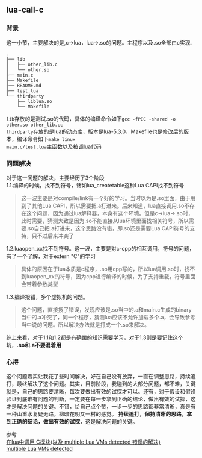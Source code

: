 ## lua-call-c

### 背景
这一小节，主要解决的是,c->lua，lua->.so的问题。主程序以及.so全部由c实现.
```
.
├── lib
│   ├── other_lib.c
│   └── other.so
├── main.c
├── Makefile
├── README.md
├── test.lua
└── thirdparty
    ├── liblua.so
    └── Makefile
```

```lib```存放的是测试.so的代码，具体的编译命令如下```gcc -fPIC -shared -o other.so other_lib.cc```<br>
```thirdparty```存放的是lua的动态库，版本是lua-5.3.0，Makefile也是修改后的版本，编译命令如下```make linux```<br>
```main.c/test.lua```主函数以及被调lua代码<br>

### 问题解决
对于这一问题的解决，主要经历了3个阶段<br>
1.1.编译的时候，找不到符号，诸如lua_createtable这种Lua CAPI找不到符号
>这一波主要是对compile/link有一个好的学习。当时以为是.so里面，由于用到了其他Lua CAPI，所以需要把.a打进来。后来知道，lua直接调用.so不存在这个问题，因为通过lua解释器，本身有这个环境。但是c->lua->.so时，此时需要，猜测大致是因为.so不能直接从lua环境里面找相关符号，所以需要.so自己把.a打进来，这个思路没有错，即.so还是需要Lua CAPI符号的支持，只不过后来冲突了

1.2.luaopen_xx找不到符号。这一波，主要是对c-cpp的相互调用，符号的问题，有了一个了解，对于extern "C"的学习
>具体的原因在于lua本质是c程序，.so用cpp写的，所以lua调用.so时，找不到luaopen_xx的符号，因为cpp进行编译的时候，为了支持重载，符号里面会带着参数类型

1.3.编译报错，多个虚拟机的问题。
>这个问题，直接搜了错误，发现应该是.so当中的.a和main.c生成的binary当中的.a冲突了，同一个程序，猜测lua应该不允许加载多个.a，会导致参考当中说的问题。所以解决办法就是打成一个.so来解决。

综上来看，对于1.1和1.2都是有确凿的知识需要学习，对于1.3则是要记住这个坑，**.so和.a不要混着用**

### 心得
这个问题着实让我花了些时间解决，好在自己没有放弃，一直在调整思路，持续追打，最终解决了这个问题。其实，目前阶段，我碰到的大部分问题，都不难，关键就是，自己的思路要清晰，每次要做出有效的试探才可以。还有，对于假设和假设验证到底谁有问题的判断，一定要在每一步拿到正确的结论，做出有效的试探，这才是解决问题的关键。不错，给自己点个赞，一步一步的思路都非常清晰，真是有一种山重水复疑无路，柳暗花明又一村的感觉。
**持续追打，保持清晰的思路，拿到正确的结论，做出有效的试探**，这是解决问题的关键。


参考<br>
[在lua中调用 C模块(以及 multiple Lua VMs detected 错误的解决)](https://blog.csdn.net/qq_30949367/article/details/51405331)<br>
[multiple Lua VMs detected](https://blog.csdn.net/u010144805/article/details/80776802)<br>